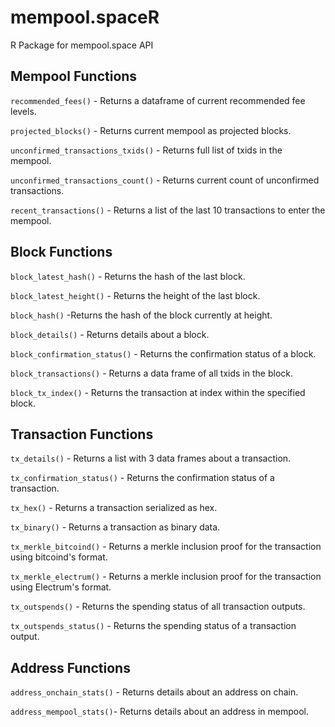 # mempool.spaceR
R Package for mempool.space API

## Mempool Functions

<code>recommended_fees()</code> - Returns a dataframe of current recommended fee levels.

<code>projected_blocks()</code> - Returns current mempool as projected blocks.

<code>unconfirmed_transactions_txids()</code> - Returns full list of txids in the mempool.

<code>unconfirmed_transactions_count()</code> - Returns current count of unconfirmed transactions.

<code>recent_transactions()</code> - Returns a list of the last 10 transactions to enter the mempool.

## Block Functions

<code>block_latest_hash()</code> - Returns the hash of the last block.

<code>block_latest_height()</code> - Returns the height of the last block.

<code>block_hash()</code> -Returns the hash of the block currently at height.

<code>block_details()</code> - Returns details about a block.

<code>block_confirmation_status()</code> - Returns the confirmation status of a block.

<code>block_transactions()</code> - Returns a data frame of all txids in the block.

<code>block_tx_index()</code> - Returns the transaction at index within the specified block.

## Transaction Functions

<code>tx_details()</code> - Returns a list with 3 data frames about a transaction.

<code>tx_confirmation_status()</code> - Returns the confirmation status of a transaction. 

<code>tx_hex()</code> - Returns a transaction serialized as hex.

<code>tx_binary()</code> - Returns a transaction as binary data.

<code>tx_merkle_bitcoind()</code> - Returns a merkle inclusion proof for the transaction using bitcoind's format.

<code>tx_merkle_electrum()</code> - Returns a merkle inclusion proof for the transaction using Electrum's format.

<code>tx_outspends()</code> - Returns the spending status of all transaction outputs.

<code>tx_outspends_status()</code> - Returns the spending status of a transaction output.

## Address Functions

<code>address_onchain_stats()</code> - Returns details about an address on chain.

<code>address_mempool_stats()</code>- Returns details about an address in mempool.
